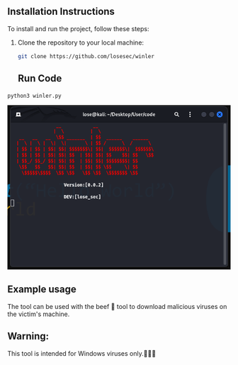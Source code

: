 ## Installation Instructions

To install and run the project, follow these steps:

1. Clone the repository to your local machine:

   ```bash
   git clone https://github.com/losesec/winler
   ```
   ## Run Code
 
  ```bash
python3 winler.py
```

![Screenshot](https://github.com/losesec/winler/raw/3c18db9e3d6f02b4492a49412bb1f2f7d5a900a5/Screenshot%20From%202025-03-07%2010-47-41.png)

## Example usage 
The tool can be used with the beef 🍖 tool to download malicious viruses on the victim's machine. 

## Warning: 

This tool is intended for Windows viruses only.🦠🦠🦠

